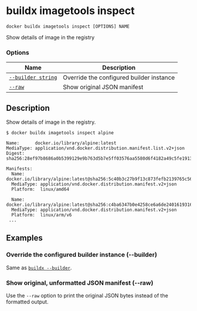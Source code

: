 # buildx imagetools inspect

```
docker buildx imagetools inspect [OPTIONS] NAME
```

<!---MARKER_GEN_START-->
Show details of image in the registry

### Options

| Name | Description |
| --- | --- |
| [`--builder string`](#builder) | Override the configured builder instance |
| [`--raw`](#raw) | Show original JSON manifest |


<!---MARKER_GEN_END-->

## Description

Show details of image in the registry.

```console
$ docker buildx imagetools inspect alpine

Name:      docker.io/library/alpine:latest
MediaType: application/vnd.docker.distribution.manifest.list.v2+json
Digest:    sha256:28ef97b8686a0b5399129e9b763d5b7e5ff03576aa5580d6f4182a49c5fe1913

Manifests:
  Name:      docker.io/library/alpine:latest@sha256:5c40b3c27b9f13c873fefb2139765c56ce97fd50230f1f2d5c91e55dec171907
  MediaType: application/vnd.docker.distribution.manifest.v2+json
  Platform:  linux/amd64

  Name:      docker.io/library/alpine:latest@sha256:c4ba6347b0e4258ce6a6de2401619316f982b7bcc529f73d2a410d0097730204
  MediaType: application/vnd.docker.distribution.manifest.v2+json
  Platform:  linux/arm/v6
 ...
```

## Examples

### <a name="builder"></a> Override the configured builder instance (--builder)

Same as [`buildx --builder`](buildx.md#builder).

### <a name="raw"></a> Show original, unformatted JSON manifest (--raw)

Use the `--raw` option to print the original JSON bytes instead of the formatted
output.
